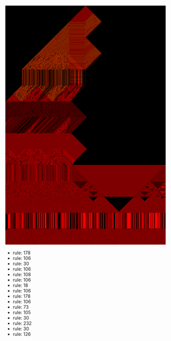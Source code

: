 ![photo](./output.png) 
 * rule: 178
* rule: 106
* rule: 30
* rule: 106
* rule: 108
* rule: 106
* rule: 18
* rule: 106
* rule: 178
* rule: 106
* rule: 73
* rule: 105
* rule: 30
* rule: 232
* rule: 30
* rule: 126
